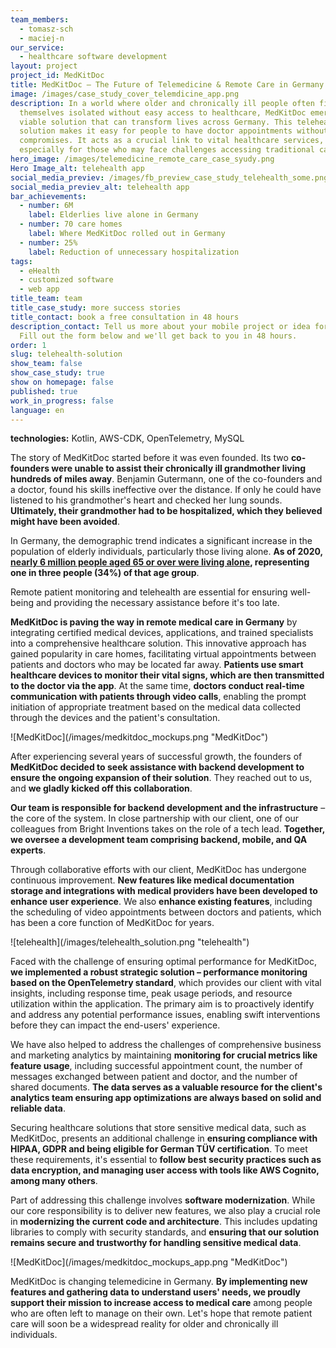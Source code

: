 ```yaml
---
team_members:
  - tomasz-sch
  - maciej-n
our_service:
  - healthcare software development
layout: project
project_id: MedKitDoc
title: MedKitDoc – The Future of Telemedicine & Remote Care in Germany
image: /images/case_study_cover_telemdicine_app.png
description: In a world where older and chronically ill people often find
  themselves isolated without easy access to healthcare, MedKitDoc emerges as a
  viable solution that can transform lives across Germany. This telehealth
  solution makes it easy for people to have doctor appointments without any
  compromises. It acts as a crucial link to vital healthcare services,
  especially for those who may face challenges accessing traditional care.
hero_image: /images/telemedicine_remote_care_case_syudy.png
Hero Image_alt: telehealth app
social_media_previev: /images/fb_preview_case_study_telehealth_some.png
social_media_previev_alt: telehealth app
bar_achievements:
  - number: 6M
    label: Elderlies live alone in Germany
  - number: 70 care homes
    label: Where MedKitDoc rolled out in Germany
  - number: 25%
    label: Reduction of unnecessary hospitalization
tags:
  - eHealth
  - customized software
  - web app
title_team: team
title_case_study: more success stories
title_contact: book a free consultation in 48 hours
description_contact: Tell us more about your mobile project or idea for an app.
  Fill out the form below and we'll get back to you in 48 hours.
order: 1
slug: telehealth-solution
show_team: false
show_case_study: true
show on homepage: false
published: true
work_in_progress: false
language: en
---
```

<Gallery images='[{"src":"/images/kotlin_new_stack_logo.svg","alt":"Kotlin"},{"src":"/images/aws_stack_logo.svg","alt":"AWS-CDK"},{"src":"/images/opentelemetry_stack_logo.svg","alt":"OpenTelemetry"},{"src":"/images/mysql.svg","alt":"MySQL"}]' />

**technologies:** Kotlin, AWS-CDK, OpenTelemetry, MySQL

<TitleWithIcon sectionTitle="problem: increase in the population of elderly living alone" titleIcon="/images/three_flags.svg" titleIconAlt="problem" />

The story of MedKitDoc started before it was even founded. Its two **co-founders were unable to assist their chronically ill grandmother living hundreds of miles away**. Benjamin Gutermann, one of the co-founders and a doctor, found his skills ineffective over the distance. If only he could have listened to his grandmother's heart and checked her lung sounds. **Ultimately, their grandmother had to be hospitalized, which they believed might have been avoided**.

In Germany, the demographic trend indicates a significant increase in the population of elderly individuals, particularly those living alone. **As of 2020, [nearly 6 million people aged 65 or over were living alone](https://www.destatis.de/EN/Press/2021/09/PE21_N057_12411.html), representing one in three people (34%) of that age group**.

Remote patient monitoring and telehealth are essential for ensuring well-being and providing the necessary assistance before it's too late.

<TitleWithIcon sectionTitle="solution: telehealth application with integrated devices" titleIcon="/images/goal_title_section.png" titleIconAlt="solution" />

**MedKitDoc is paving the way in remote medical care in Germany** by integrating certified medical devices, applications, and trained specialists into a comprehensive healthcare solution. This innovative approach has gained popularity in care homes, facilitating virtual appointments between patients and doctors who may be located far away. **Patients use smart healthcare devices to monitor their vital signs, which are then transmitted to the doctor via the app**. At the same time, **doctors conduct real-time communication with patients through video calls**, enabling the prompt initiation of appropriate treatment based on the medical data collected through the devices and the patient's consultation.

<div className="image">![MedKitDoc](/images/medkitdoc_mockups.png "MedKitDoc")</div>

After experiencing several years of successful growth, the founders of **MedKitDoc decided to seek assistance with backend development to ensure the ongoing expansion of their solution**. They reached out to us, and **we gladly kicked off this collaboration**.

**Our team is responsible for backend development and the infrastructure** – the core of the system. In close partnership with our client, one of our colleagues from Bright Inventions takes on the role of a tech lead. **Together, we oversee a development team comprising backend, mobile, and QA experts**. 

Through collaborative efforts with our client, MedKitDoc has undergone continuous improvement. **New features like medical documentation storage and integrations with medical providers have been developed to enhance user experience**. We also **enhance existing features**, including the scheduling of video appointments between doctors and patients, which has been a core function of MedKitDoc for years. 

<div className="image">![telehealth](/images/telehealth_solution.png "telehealth")</div>

<TitleWithIcon sectionTitle="challenge: making a data-heavy and multifunctional system an intuitive one" titleIcon="/images/gearwheel.svg" titleIconAlt="challenge" />

Faced with the challenge of ensuring optimal performance for MedKitDoc, **we implemented a robust strategic solution – performance monitoring based on the OpenTelemetry standard**, which provides our client with vital insights, including response time, peak usage periods, and resource utilization within the application. The primary aim is to proactively identify and address any potential performance issues, enabling swift interventions before they can impact the end-users' experience.

We have also helped to address the challenges of comprehensive business and marketing analytics by maintaining **monitoring for crucial metrics like feature usage**, including successful appointment count, the number of messages exchanged between patient and doctor, and the number of shared documents. **The data serves as a valuable resource for the client's analytics team ensuring app optimizations are always based on solid and reliable data**. 

Securing healthcare solutions that store sensitive medical data, such as MedKitDoc, presents an additional challenge in **ensuring compliance with HIPAA, GDPR and being eligible for German TÜV certification**. To meet these requirements, it's essential to **follow best security practices such as data encryption, and managing user access with tools like AWS Cognito, among many others**.

Part of addressing this challenge involves **software modernization**. While our core responsibility is to deliver new features, we also play a crucial role in **modernizing the current code and architecture**. This includes updating libraries to comply with security standards, and **ensuring that our solution remains secure and trustworthy for handling sensitive medical data**.

<div className="image">![MedKitDoc](/images/medkitdoc_mockups_app.png "MedKitDoc")</div>

<TitleWithIcon sectionTitle="result: increasing access to medical care" titleIcon="/images/results_icon_title_small.png" titleIconAlt="result" />

MedKitDoc is changing telemedicine in Germany. **By implementing new features and gathering data to understand users' needs, we proudly support their mission to increase access to medical care** among people who are often left to manage on their own. Let's hope that remote patient care will soon be a widespread reality for older and chronically ill individuals.